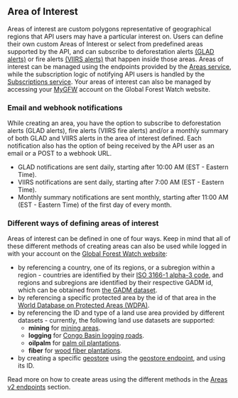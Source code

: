 ## Area of Interest

Areas of interest are custom polygons representative of geographical regions that API users may have a particular interest on. Users can define their own custom Areas of Interest or select from predefined areas supported by the API, and can subscribe to deforestation alerts [(GLAD alerts)](https://www.globalforestwatch.org/howto/webinars/webinar-glad-alerts.html) or fire alerts [(VIIRS alerts)](https://data.globalforestwatch.org/datasets/9ebf069428b140d59fc796fef2e1faa8) that happen inside those areas. Areas of interest can be managed using the endpoints provided by the [Areas service](/reference.html#areas-v2), while the subscription logic of notifying API users is handled by the [Subscriptions service](/reference.html#subscriptions). Your areas of interest can also be managed by accessing your [MyGFW](https://www.globalforestwatch.org/my-gfw/) account on the Global Forest Watch website.

### Email and webhook notifications

While creating an area, you have the option to subscribe to deforestation alerts (GLAD alerts), fire alerts (VIIRS fire alerts) and/or a monthly summary of both GLAD and VIIRS alerts in the area of interest defined. Each notification also has the option of being received by the API user as an email or a POST to a webhook URL.

* GLAD notifications are sent daily, starting after 10:00 AM (EST - Eastern Time).
* VIIRS notifications are sent daily, starting after 7:00 AM (EST - Eastern Time).
* Monthly summary notifications are sent monthly, starting after 11:00 AM (EST - Eastern Time) of the first day of every month.

### Different ways of defining areas of interest

Areas of interest can be defined in one of four ways. Keep in mind that all of these different methods of creating areas can also be used while logged in with your account on the [Global Forest Watch website](https://www.globalforestwatch.org/):

* by referencing a country, one of its regions, or a subregion within a region - countries are identified by their [ISO 3166-1 alpha-3 code](https://en.wikipedia.org/wiki/ISO_3166-1_alpha-3), and regions and subregions are identified by their respective GADM id, which can be obtained from [the GADM dataset](https://gadm.org/data.html).
* by referencing a specific protected area by the id of that area in the [World Database on Protected Areas (WDPA)](https://www.protectedplanet.net/).
* by referencing the ID and type of a land use area provided by different datasets - currently, the following land use datasets are supported: 
    * **mining** for [mining areas](http://api.resourcewatch.org/v1/dataset/c2142922-84d9-4564-8216-a4867b9e48c5).
    * **logging** for [Congo Basin logging roads](https://wri-01.carto.com/tables/gfw_oil_palm/public/map). 
    * **oilpalm** for [palm oil plantations](https://wri-01.carto.com/tables/gfw_woodfiber/public/map).
    * **fiber** for [wood fiber plantations](https://wri-01.carto.com/tables/osm_logging_roads/public/map).
* by creating a specific [geostore](/concepts.html#geostore) using the [geostore endpoint](/reference.html#create-a-geostore-object), and using its ID.

Read more on how to create areas using the different methods in the [Areas v2 endpoints](/reference.html#creating-an-area) section.
